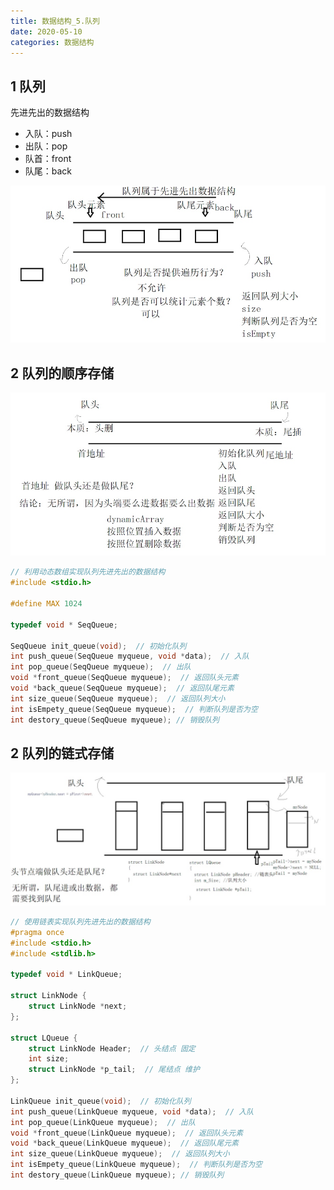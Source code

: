 ```yaml
---
title: 数据结构_5.队列
date: 2020-05-10
categories: 数据结构
---
```


## 1 队列
先进先出的数据结构
* 入队：push
* 出队：pop
* 队首：front
* 队尾：back

![](media/15890984577902.jpg)

## 2 队列的顺序存储
![](media/15891096991012.jpg)

```c
// 利用动态数组实现队列先进先出的数据结构
#include <stdio.h>

#define MAX 1024

typedef void * SeqQueue;

SeqQueue init_queue(void);  // 初始化队列
int push_queue(SeqQueue myqueue, void *data);  // 入队
int pop_queue(SeqQueue myqueue);  // 出队
void *front_queue(SeqQueue myqueue);  // 返回队头元素
void *back_queue(SeqQueue myqueue);  // 返回队尾元素
int size_queue(SeqQueue myqueue);  // 返回队列大小
int isEmpety_queue(SeqQueue myqueue);  // 判断队列是否为空
int destory_queue(SeqQueue myqueue); // 销毁队列
```

## 2 队列的链式存储
![](media/15891097242505.jpg)

```c
// 使用链表实现队列先进先出的数据结构
#pragma once
#include <stdio.h>
#include <stdlib.h>

typedef void * LinkQueue;

struct LinkNode {
	struct LinkNode *next;
};

struct LQueue {
	struct LinkNode Header;  // 头结点 固定
	int size;
	struct LinkNode *p_tail;  // 尾结点 维护
};

LinkQueue init_queue(void);  // 初始化队列
int push_queue(LinkQueue myqueue, void *data);  // 入队
int pop_queue(LinkQueue myqueue);  // 出队
void *front_queue(LinkQueue myqueue);  // 返回队头元素
void *back_queue(LinkQueue myqueue);  // 返回队尾元素
int size_queue(LinkQueue myqueue);  // 返回队列大小
int isEmpety_queue(LinkQueue myqueue);  // 判断队列是否为空
int destory_queue(LinkQueue myqueue); // 销毁队列
```
